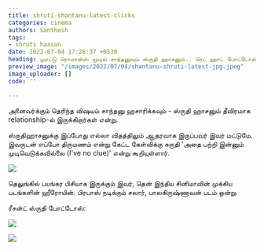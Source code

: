 ```yaml
---
title: shruti-shantanu-latest-clicks
categories: cinema
authors: Santhosh
tags:
- shruti haasan
date: 2022-07-04 17:28:37 +0530
heading: முரட்டு ரொமான்ஸ் மூடில் சாந்தனுவும் ஸ்ருதி ஹாசனும்.. ரெட் ஹாட் போட்டோஸ் வைரல்..!
preview_image: "/images/2022/07/04/shantanu-shruti-latest-jpg.jpeg"
image_uploader: []
code: ''

---
```

அனைவர்க்கும் தெரிந்த விஷயம் சாந்தனு ஹசாரிக்கவும் - ஸ்ருதி ஹாசனும் தீவிரமாக relationship-ல் இருக்கிறார்கள் என்று.

ஸ்ருதிஹாசனுக்கு இப்போது எல்லா விதத்திலும் ஆதரவாக இருப்பவர் இவர் மட்டுமே. இவருடன் எப்போ திருமணம் என்று கேட்ட கேள்விக்கு சுருதி 'அதை பற்றி இன்னும் முடிவெடுக்கவில்லை (I've no clue)' என்று கூறியுள்ளார்.

![](/images/2022/07/04/shruti-shantanu-1-webp.jpeg)

தெலுங்கில் பயங்கர பிசியாக இருக்கும் இவர், தென் இந்திய சினிமாவின் முக்கிய படங்களின் ஹீரோயின். பிரபாஸ் நடிக்கும் சலார், பாலகிருஷ்ணாவன் படம் ஒன்று.

ரீசன்ட் ஸ்ருதி போட்டோஸ்:

![](/images/2022/07/04/shruti-haasan-latest-1-jpg.jpeg)

![](/images/2022/07/04/shruti-haasan-latest-2-png.jpeg)
